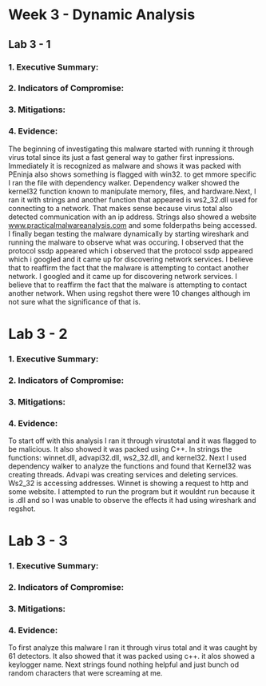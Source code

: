 # Week 3 - Dynamic Analysis

## Lab 3 - 1    
### 1. Executive Summary:


        
### 2. Indicators of Compromise:

### 3. Mitigations:

### 4. Evidence:

The beginning of investigating this malware started with running it through virus total since its just a fast general way to gather first inpressions. Immediately it is recognized as malware and shows it was packed with PEninja also shows something is flagged with win32. to get mmore specific I ran the file with dependency walker. Dependency walker showed the kernel32 function known to manipulate memory, files, and hardware.Next, I ran it with strings and another function that appeared is ws2_32.dll used for connecting to a network. That makes sense because virus total also detected communication with an ip address. Strings also showed a website www.practicalmalwareanalysis.com and some folderpaths being accessed. I finally began testing the malware dynamically by starting wireshark and running the malware to observe what was occuring. I observed that the protocol ssdp appeared which i observed that the protocol ssdp appeared which i googled and it came up for discovering network services. I believe that to reaffirm the fact that the malware is attempting to contact another network. I googled and it came up for discovering network services. I believe that to reaffirm the fact that the malware is attempting to contact another network. When using regshot there were 10 changes although im not sure what the significance of that is.

# Lab 3 - 2
### 1. Executive Summary:

        
### 2. Indicators of Compromise:

        
### 3. Mitigations:

    
### 4. Evidence:

To start off with this analysis I ran it through virustotal and it was flagged to be malicious. It also showed it was packed using C++. In strings the functions: winnet.dll, advapi32.dll, ws2_32.dll, and kernel32. Next I used dependency walker to analyze the functions and found that Kernel32 was creating threads. Advapi was creating services and deleting services. Ws2_32 is accessing addresses. Winnet is showing a request to http and some website. I attempted to run the program but it wouldnt run because it is .dll and so I was unable to observe the effects it had using wireshark and regshot. 

# Lab 3 - 3

### 1. Executive Summary:

        
### 2. Indicators of Compromise:

        
### 3. Mitigations:

    
### 4. Evidence:
To first analyze this malware I ran it through virus total and it was caught by 61 detectors. It also showed that it was packed using c++. it alos showed a keylogger name. Next strings found nothing helpful and just bunch od random characters that were screaming at me.